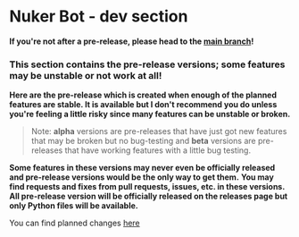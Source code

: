 # Nuker Bot - dev section
**If you're not after a pre-release, please head to the [main branch](https://github.com/KingWaffleIII/Nuker-Bot/tree/main)!**

### This section contains the pre-release versions; some features may be unstable or not work at all!

**Here are the pre-release which is created when enough of the planned features are stable. It is available but I don't recommend you do unless you're feeling a little risky since many features can be unstable or broken.**

> Note: **alpha** versions are pre-releases that have just got new features that may be broken but no bug-testing and **beta** versions are pre-releases that have working features with a little bug testing.

**Some features in these versions may never even be officially released and pre-release versions would be the only way to get them.**
**You may find requests and fixes from pull requests, issues, etc. in these versions.**
**All pre-release version will be officially released on the releases page but only Python files will be available.**

You can find planned changes [here](https://github.com/KingWaffleIII/Nuker-Bot/blob/main/CHANGELOG.md)
